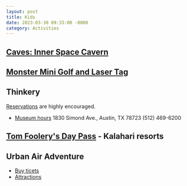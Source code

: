 ```yaml
---
layout: post
title: Kids
date: 2023-03-30 09:33:00 -0000
category: Activities
---
```


## [Caves: Inner Space Cavern](https://innerspacecavern.com/)

## [Monster Mini Golf and Laser Tag](http://www.monsterminigolf.com/locations/round-rock/)

## Thinkery
[Reservations](https://my.thinkeryaustin.org/account/login?returnurl=%2fevents) are highly encouraged.
- [Museum hours]([https://thinkeryaustin.org/visit-us/#:~:text=a%20good%20time!-,Museum%20Hours,-Monday%3A%0ABaby]([https://thinkeryaustin.org/visit-us/#:~:text=a%20good%20time!-,Museum%20Hours,-Monday%3A%0ABaby](https://thinkeryaustin.org/visit-us/#:~:text=a%20good%20time!-,Museum%20Hours,-Monday%3A%0ABaby)))
1830 Simond Ave., Austin, TX 78723
(512) 469-6200

## [Tom Foolery's Day Pass](https://www.kalahariresorts.com/texas/parks-and-passes/day-passes/tom-foolerys-day-passes/) - Kalahari resorts
## Urban Air Adventure
- [Buy ticets](https://store.urbanairparks.com/parks/d348b823-105f-48aa-9313-f390fabc9a74?_ga=2.189810857.348909843.1680014373-1933139482.1680014373&productType=Ticket)
- [Attractions](https://www.urbanair.com/texas-austin/attractions/)
